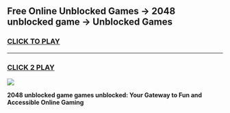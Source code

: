 
## Free Online Unblocked Games → 2048 unblocked game → Unblocked Games
<h3>
<a href="https://premium.freeplayer.one?title=2048_unblocked_game&ref=21F">CLICK TO PLAY</a></h3>
<hr>

<h3>
<a href="https://premium.freeplayer.one?title=2048_unblocked_game&ref=21F">CLICK 2 PLAY</a>
  
</h3>

<a href="https://premium.freeplayer.one?title=2048_unblocked_game&ref=21F/"><img src="https://clearcache.store/games.png"></a>


**2048 unblocked game games unblocked: Your Gateway to Fun and Accessible Online Gaming**
